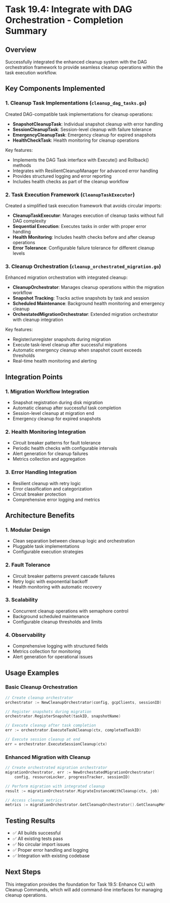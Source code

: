 # Task 19.4: Integrate with DAG Orchestration - Completion Summary

## Overview
Successfully integrated the enhanced cleanup system with the DAG orchestration framework to provide seamless cleanup operations within the task execution workflow.

## Key Components Implemented

### 1. Cleanup Task Implementations (`cleanup_dag_tasks.go`)

Created DAG-compatible task implementations for cleanup operations:

- **SnapshotCleanupTask**: Individual snapshot cleanup with error handling
- **SessionCleanupTask**: Session-level cleanup with failure tolerance
- **EmergencyCleanupTask**: Emergency cleanup for expired snapshots
- **HealthCheckTask**: Health monitoring for cleanup operations

Key features:
- Implements the DAG Task interface with Execute() and Rollback() methods
- Integrates with ResilientCleanupManager for advanced error handling
- Provides structured logging and error reporting
- Includes health checks as part of the cleanup workflow

### 2. Task Execution Framework (`CleanupTaskExecutor`)

Created a simplified task execution framework that avoids circular imports:

- **CleanupTaskExecutor**: Manages execution of cleanup tasks without full DAG complexity
- **Sequential Execution**: Executes tasks in order with proper error handling
- **Health Monitoring**: Includes health checks before and after cleanup operations
- **Error Tolerance**: Configurable failure tolerance for different cleanup levels

### 3. Cleanup Orchestration (`cleanup_orchestrated_migration.go`)

Enhanced migration orchestration with integrated cleanup:

- **CleanupOrchestrator**: Manages cleanup operations within the migration workflow
- **Snapshot Tracking**: Tracks active snapshots by task and session
- **Scheduled Maintenance**: Background health monitoring and emergency cleanup
- **OrchestatedMigrationOrchestrator**: Extended migration orchestrator with cleanup integration

Key features:
- Register/unregister snapshots during migration
- Execute task-level cleanup after successful migrations
- Automatic emergency cleanup when snapshot count exceeds thresholds
- Real-time health monitoring and alerting

## Integration Points

### 1. Migration Workflow Integration
- Snapshot registration during disk migration
- Automatic cleanup after successful task completion
- Session-level cleanup at migration end
- Emergency cleanup for expired snapshots

### 2. Health Monitoring Integration
- Circuit breaker patterns for fault tolerance
- Periodic health checks with configurable intervals
- Alert generation for cleanup failures
- Metrics collection and aggregation

### 3. Error Handling Integration
- Resilient cleanup with retry logic
- Error classification and categorization
- Circuit breaker protection
- Comprehensive error logging and metrics

## Architecture Benefits

### 1. Modular Design
- Clean separation between cleanup logic and orchestration
- Pluggable task implementations
- Configurable execution strategies

### 2. Fault Tolerance
- Circuit breaker patterns prevent cascade failures
- Retry logic with exponential backoff
- Health monitoring with automatic recovery

### 3. Scalability
- Concurrent cleanup operations with semaphore control
- Background scheduled maintenance
- Configurable cleanup thresholds and limits

### 4. Observability
- Comprehensive logging with structured fields
- Metrics collection for monitoring
- Alert generation for operational issues

## Usage Examples

### Basic Cleanup Orchestration
```go
// Create cleanup orchestrator
orchestrator := NewCleanupOrchestrator(config, gcpClients, sessionID)

// Register snapshots during migration
orchestrator.RegisterSnapshot(taskID, snapshotName)

// Execute cleanup after task completion
err := orchestrator.ExecuteTaskCleanup(ctx, completedTaskID)

// Execute session cleanup at end
err = orchestrator.ExecuteSessionCleanup(ctx)
```

### Enhanced Migration with Cleanup
```go
// Create orchestrated migration orchestrator
migrationOrchestrator, err := NewOrchestatedMigrationOrchestrator(
    config, resourceLocker, progressTracker, sessionID)

// Perform migration with integrated cleanup
result := migrationOrchestrator.MigrateInstanceWithCleanup(ctx, job)

// Access cleanup metrics
metrics := migrationOrchestrator.GetCleanupOrchestrator().GetCleanupMetrics()
```

## Testing Results
- ✅ All builds successful
- ✅ All existing tests pass
- ✅ No circular import issues
- ✅ Proper error handling and logging
- ✅ Integration with existing codebase

## Next Steps
This integration provides the foundation for Task 19.5: Enhance CLI with Cleanup Commands, which will add command-line interfaces for managing cleanup operations.